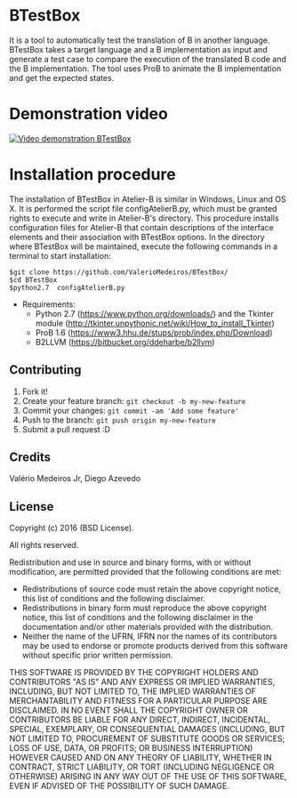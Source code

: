 # BTestBox
 It is a tool to automatically test the translation of B in another language. BTestBox takes a target language and a B implementation as input and generate
 a test case to compare the execution of the translated B code and the B implementation. The tool uses ProB to animate the B implementation and get the expected states.

# Demonstration video
 
[![Video demonstration BTestBox](http://img.youtube.com/vi/a4G6pSLVKpk/0.jpg)](https://www.youtube.com/watch?v=a4G6pSLVKpk)



# Installation procedure
The installation of BTestBox in Atelier-B is similar in Windows,
Linux and OS X. It is performed the script file configAtelierB.py, 
which must be granted rights to execute and write in Atelier-B's directory.
This procedure installs configuration files for Atelier-B that contain descriptions
of the interface elements and their association with BTestBox options.
In the directory where BTestBox will be maintained, execute the following commands in a terminal to start installation:

```{r, engine='bash', count_lines}
$git clone https://github.com/ValerioMedeiros/BTestBox/
$cd BTestBox
$python2.7  configAtelierB.py
```
  * Requirements: 
    * Python 2.7 (https://www.python.org/downloads/) and the Tkinter module (http://tkinter.unpythonic.net/wiki/How_to_install_Tkinter) 
    * ProB 1.6  (https://www3.hhu.de/stups/prob/index.php/Download)
    * B2LLVM (https://bitbucket.org/ddeharbe/b2llvm)


## Contributing
1. Fork it!
2. Create your feature branch: `git checkout -b my-new-feature`
3. Commit your changes: `git commit -am 'Add some feature'`
4. Push to the branch: `git push origin my-new-feature`
5. Submit a pull request :D


## Credits
Valério Medeiros Jr, Diego Azevedo

## License
Copyright (c) 2016 (BSD License).

All rights reserved.

Redistribution and use in source and binary forms, with or without modification, are permitted provided that the following conditions are met:
* Redistributions of source code must retain the above copyright notice, this list of conditions and the following disclaimer.
* Redistributions in binary form must reproduce the above copyright notice, this list of conditions and the following disclaimer in the documentation and/or other materials provided with the distribution.
* Neither the name of the UFRN, IFRN nor the names of its contributors may be used to endorse or promote products derived from this software without specific prior written permission.

THIS SOFTWARE IS PROVIDED BY THE COPYRIGHT HOLDERS AND CONTRIBUTORS
"AS IS" AND ANY EXPRESS OR IMPLIED WARRANTIES, INCLUDING, BUT NOT
LIMITED TO, THE IMPLIED WARRANTIES OF MERCHANTABILITY AND FITNESS FOR
A PARTICULAR PURPOSE ARE DISCLAIMED. IN NO EVENT SHALL THE COPYRIGHT OWNER OR
CONTRIBUTORS BE LIABLE FOR ANY DIRECT, INDIRECT, INCIDENTAL, SPECIAL,
EXEMPLARY, OR CONSEQUENTIAL DAMAGES (INCLUDING, BUT NOT LIMITED TO,
PROCUREMENT OF SUBSTITUTE GOODS OR SERVICES; LOSS OF USE, DATA, OR
PROFITS; OR BUSINESS INTERRUPTION) HOWEVER CAUSED AND ON ANY THEORY OF
LIABILITY, WHETHER IN CONTRACT, STRICT LIABILITY, OR TORT (INCLUDING
NEGLIGENCE OR OTHERWISE) ARISING IN ANY WAY OUT OF THE USE OF THIS
SOFTWARE, EVEN IF ADVISED OF THE POSSIBILITY OF SUCH DAMAGE.
